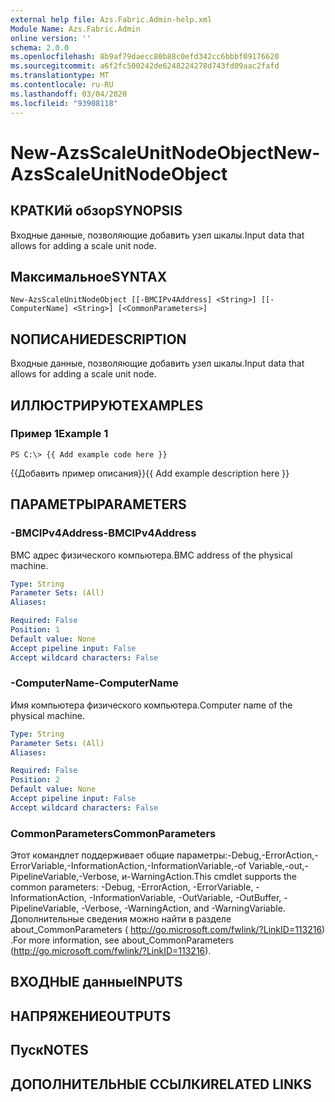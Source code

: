 ```yaml
---
external help file: Azs.Fabric.Admin-help.xml
Module Name: Azs.Fabric.Admin
online version: ''
schema: 2.0.0
ms.openlocfilehash: 8b9af79daecc80b88c0efd342cc6bbbf09176620
ms.sourcegitcommit: a6f2fc500242de6248224278d743fd09aac2fafd
ms.translationtype: MT
ms.contentlocale: ru-RU
ms.lasthandoff: 03/04/2020
ms.locfileid: "93908118"
---
```

# <span data-ttu-id="2103c-101">New-AzsScaleUnitNodeObject</span><span class="sxs-lookup"><span data-stu-id="2103c-101">New-AzsScaleUnitNodeObject</span></span>

## <span data-ttu-id="2103c-102">КРАТКИй обзор</span><span class="sxs-lookup"><span data-stu-id="2103c-102">SYNOPSIS</span></span>
<span data-ttu-id="2103c-103">Входные данные, позволяющие добавить узел шкалы.</span><span class="sxs-lookup"><span data-stu-id="2103c-103">Input data that allows for adding a scale unit node.</span></span>

## <span data-ttu-id="2103c-104">Максимальное</span><span class="sxs-lookup"><span data-stu-id="2103c-104">SYNTAX</span></span>

```
New-AzsScaleUnitNodeObject [[-BMCIPv4Address] <String>] [[-ComputerName] <String>] [<CommonParameters>]
```

## <span data-ttu-id="2103c-105">NОПИСАНИЕ</span><span class="sxs-lookup"><span data-stu-id="2103c-105">DESCRIPTION</span></span>
<span data-ttu-id="2103c-106">Входные данные, позволяющие добавить узел шкалы.</span><span class="sxs-lookup"><span data-stu-id="2103c-106">Input data that allows for adding a scale unit node.</span></span>

## <span data-ttu-id="2103c-107">ИЛЛЮСТРИРУЮТ</span><span class="sxs-lookup"><span data-stu-id="2103c-107">EXAMPLES</span></span>

### <span data-ttu-id="2103c-108">Пример 1</span><span class="sxs-lookup"><span data-stu-id="2103c-108">Example 1</span></span>
```
PS C:\> {{ Add example code here }}
```

<span data-ttu-id="2103c-109">{{Добавить пример описания}}</span><span class="sxs-lookup"><span data-stu-id="2103c-109">{{ Add example description here }}</span></span>

## <span data-ttu-id="2103c-110">ПАРАМЕТРЫ</span><span class="sxs-lookup"><span data-stu-id="2103c-110">PARAMETERS</span></span>

### <span data-ttu-id="2103c-111">-BMCIPv4Address</span><span class="sxs-lookup"><span data-stu-id="2103c-111">-BMCIPv4Address</span></span>
<span data-ttu-id="2103c-112">BMC адрес физического компьютера.</span><span class="sxs-lookup"><span data-stu-id="2103c-112">BMC address of the physical machine.</span></span>

```yaml
Type: String
Parameter Sets: (All)
Aliases: 

Required: False
Position: 1
Default value: None
Accept pipeline input: False
Accept wildcard characters: False
```

### <span data-ttu-id="2103c-113">-ComputerName</span><span class="sxs-lookup"><span data-stu-id="2103c-113">-ComputerName</span></span>
<span data-ttu-id="2103c-114">Имя компьютера физического компьютера.</span><span class="sxs-lookup"><span data-stu-id="2103c-114">Computer name of the physical machine.</span></span>

```yaml
Type: String
Parameter Sets: (All)
Aliases: 

Required: False
Position: 2
Default value: None
Accept pipeline input: False
Accept wildcard characters: False
```

### <span data-ttu-id="2103c-115">CommonParameters</span><span class="sxs-lookup"><span data-stu-id="2103c-115">CommonParameters</span></span>
<span data-ttu-id="2103c-116">Этот командлет поддерживает общие параметры:-Debug,-ErrorAction,-ErrorVariable,-InformationAction,-InformationVariable,-of Variable,-out,-PipelineVariable,-Verbose, и-WarningAction.</span><span class="sxs-lookup"><span data-stu-id="2103c-116">This cmdlet supports the common parameters: -Debug, -ErrorAction, -ErrorVariable, -InformationAction, -InformationVariable, -OutVariable, -OutBuffer, -PipelineVariable, -Verbose, -WarningAction, and -WarningVariable.</span></span> <span data-ttu-id="2103c-117">Дополнительные сведения можно найти в разделе about_CommonParameters ( http://go.microsoft.com/fwlink/?LinkID=113216) .</span><span class="sxs-lookup"><span data-stu-id="2103c-117">For more information, see about_CommonParameters (http://go.microsoft.com/fwlink/?LinkID=113216).</span></span>

## <span data-ttu-id="2103c-118">ВХОДНЫЕ данные</span><span class="sxs-lookup"><span data-stu-id="2103c-118">INPUTS</span></span>

## <span data-ttu-id="2103c-119">НАПРЯЖЕНИЕ</span><span class="sxs-lookup"><span data-stu-id="2103c-119">OUTPUTS</span></span>

## <span data-ttu-id="2103c-120">Пуск</span><span class="sxs-lookup"><span data-stu-id="2103c-120">NOTES</span></span>

## <span data-ttu-id="2103c-121">ДОПОЛНИТЕЛЬНЫЕ ССЫЛКИ</span><span class="sxs-lookup"><span data-stu-id="2103c-121">RELATED LINKS</span></span>

